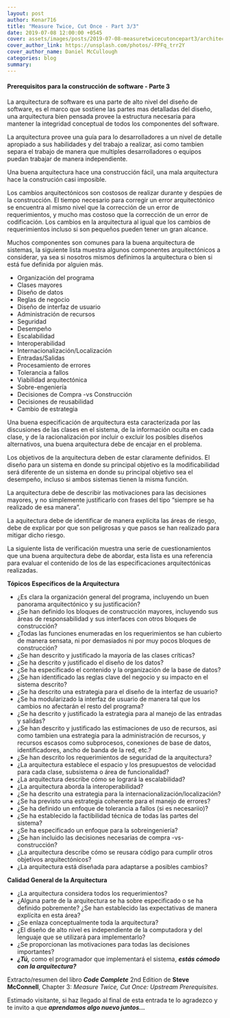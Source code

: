 ```yaml
---
layout: post
author: Kenar716
title: "Measure Twice, Cut Once - Part 3/3"
date: 2019-07-08 12:00:00 +0545
cover: assets/images/posts/2019-07-08-measuretwicecutoncepart3/architecture-design.jpg
cover_author_link: https://unsplash.com/photos/-FPFq_trr2Y
cover_author_name: Daniel McCullough
categories: blog
summary:
---
```

#### Prerequisitos para la construcción de software - Parte 3

La arquitectura de software es una parte de alto nivel del diseño de software, es el marco que sostiene las partes mas detalladas del diseño, una arquitectura bien pensada provee la estructura necesaria para mantener la integridad conceptual de todos los componentes del software. 

La arquitectura provee una guía para lo desarrolladores a un nivel de detalle apropiado a sus habilidades y del trabajo a realizar, asi como tambien separa el trabajo de manera que multiples desarrolladores o equipos puedan trabajar de manera independiente.

Una buena arquitectura hace una construcción fácil, una mala arquitectura hace la construción casi imposible.

Los cambios arquitectónicos son costosos de realizar durante y despúes de la construcción. El tiempo necesario para corregir un error arquitectónico se encuentra al mismo nivel que la corrección de un error de requerimientos, y mucho mas costoso que la corrección de un error de codificación. Los cambios en la arquitectura al igual que los cambios de requerimientos incluso si son pequeños pueden tener un gran alcance.

Muchos componentes son comunes para la buena arquitectura de sistemas, la siguiente lista muestra algunos componentes arquitectónicos a considerar, ya sea si nosotros mismos definimos la arquitectura o bien si está fue definida por alguien más.

- Organización del programa
- Clases mayores
- Diseño de datos
- Reglas de negocio
- Diseño de interfaz de usuario
- Administración de recursos
- Seguridad
- Desempeño
- Escalabilidad
- Interoperabilidad
- Internacionalización/Localización
- Entradas/Salidas
- Procesamiento de errores
- Tolerancia a fallos
- Viabilidad arquitectónica
- Sobre-engeniería
- Decisiones de Compra -vs Construcción
- Decisiones de reusabilidad
- Cambio de estrategia

Una buena especificación de arquitectura esta caracterizada por las discusiones de las clases en el sistema, de la información oculta en cada clase, y de la racionalización por incluir o excluir los posibles diseños alternativos, una buena arquitectura debe de encajar en el problema. 

Los objetivos de la arquitectura deben de estar claramente definidos. El diseño para un sistema en donde su principal objetivo es la modificabilidad será diferente de un sistema en donde su principal objetivo sea el desempeño, incluso si ambos sistemas tienen la misma función. 

La arquitectura debe de describir las motivaciones para las decisiones mayores, y no simplemente justificarlo con frases del tipo “siempre se ha realizado de esa manera”. 

La aquitectura debe de identificar de manera explícita las áreas de riesgo, debe de explicar por que son peligrosas y que pasos se han realizado para mitigar dicho riesgo. 

La siguiente lista de verificación muestra una serie de cuestionamientos que una buena arquitectura debe de abordar, esta lista es una referencia para evaluar el contenido de los de las especificaciones arquitectónicas realizadas.

**Tópicos Específicos de la Arquitectura**
- ¿Es clara la organización general del programa, incluyendo un buen panorama arquitectónico y su justificación?
- ¿Se han definido los bloques de construcción mayores, incluyendo sus áreas de responsabilidad y sus interfaces con otros bloques de construcción?
- ¿Todas las funciones enumeradas en los requerimientos se han cubierto de manera sensata, ni por demasiados ni por muy pocos bloques de construcción?
- ¿Se han descrito y justificado la mayoría de las clases críticas?
- ¿Se ha descrito y justificado el diseño de los datos?
- ¿Se ha especificado el contenido y la organización de la base de datos?
- ¿Se han identificado las reglas clave del negocio y su impacto en el sistema descrito?
- ¿Se ha descrito una estrategia para el diseño de la interfaz de usuario?
- ¿Se ha modularizado la interfaz de usuario de manera tal que los cambios no afectarán el resto del programa?
- ¿Se ha descrito y justificado la estrategia para al manejo de las entradas y salidas?
- ¿Se han descrito y justificado las estimaciones de uso de recursos, asi como tambien una estrategia para la administración de recursos, y recursos escasos como subprocesos, conexiones de base de datos, identificadores, ancho de banda de la red, etc.?
- ¿Se han descrito los requerimientos de seguridad de la arquitectura?
- ¿La arquitectura establece el espacio y los presupuestos de velocidad para cada clase, subsistema o área de funcionalidad?
- ¿La arquitectura describe cómo se logrará la escalabilidad?
- ¿La arquitectura aborda la interoperabilidad?
- ¿Se ha descrito una estrategia para la internacionalización/localización?
- ¿Se ha previsto una estrategia coherente para el manejo de errores?
- ¿Se ha definido un enfoque de tolerancia a fallos (si es necesariio)?
- ¿Se ha establecido la factibilidad técnica de todas las partes del sistema?
- ¿Se ha especificado un enfoque para la sobreingeniería?
- ¿Se han incluido las decisiones necesarias de compra -vs- construcción?
- ¿La arquitectura describe cómo se reusara código para cumplir otros objetivos arquitectónicos?
- ¿La arquitectura está diseñada para adaptarse a posibles cambios?

**Calidad General de la Arquitectura**
- ¿La arquitectura considera todos los requerimientos?
- ¿Alguna parte de la arquitectura se ha sobre especificado o se ha definido pobremente? ¿Se han establecido las expectativas de manera explícita en esta área?
- ¿Se enlaza conceptualmente toda la arquitectura?
- ¿El diseño de alto nivel es independiente de la computadora y del lenguaje que se utilizará para implementarlo?
- ¿Se proporcionan las motivaciones para todas las decisiones importantes?
- _**¿Tú,**_ como el programador que implementará el sistema, _**estás cómodo con la arquitectura?**_

Extracto/resumen del libro _**Code Complete**_ 2nd Edition de **Steve McConnell**, Chapter 3: _Measure Twice, Cut Once: Upstream Prerequisites_.

Estimado visitante, si haz llegado al final de esta entrada te lo agradezco y te invito a que _**aprendamos algo nuevo juntos...**_